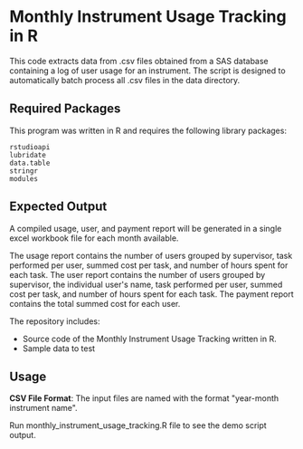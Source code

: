 # Monthly Instrument Usage Tracking in R

This code extracts data from .csv files obtained from a SAS database containing a log of user usage for an instrument. The script is designed to automatically batch process all .csv files in the data directory.

## Required Packages

This program was written in R and requires the following library packages:

```
rstudioapi
lubridate
data.table
stringr
modules
```

## Expected Output

A compiled usage, user, and payment report will be generated in a single excel workbook file for each month available.

The usage report contains the number of users grouped by supervisor, task performed per user, summed cost per task, and number of hours spent for each task. 
The user report contains the number of users grouped by supervisor, the individual user's name, task performed per user, summed cost per task, and number of hours spent for each task.
The payment report contains the total summed cost for each user.

The repository includes:
* Source code of the Monthly Instrument Usage Tracking written in R.
* Sample data to test 

## Usage

**CSV File Format**:
The input files are named with the format "year-month instrument name". 

Run monthly_instrument_usage_tracking.R file to see the demo script output.
